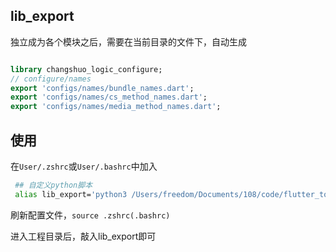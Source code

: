 
## lib_export

独立成为各个模块之后，需要在当前目录的文件下，自动生成

``` dart

library changshuo_logic_configure;
// configure/names
export 'configs/names/bundle_names.dart';
export 'configs/names/cs_method_names.dart';
export 'configs/names/media_method_names.dart';

```

## 使用

在`User/.zshrc`或`User/.bashrc`中加入

```sh
 ## 自定义python脚本
 alias lib_export='python3 /Users/freedom/Documents/108/code/flutter_tool_kit/lib_export/lib_export.py'
```
刷新配置文件，`source .zshrc(.bashrc)`

进入工程目录后，敲入lib_export即可